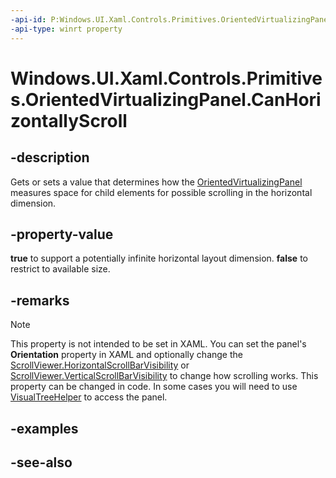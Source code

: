 ```yaml
---
-api-id: P:Windows.UI.Xaml.Controls.Primitives.OrientedVirtualizingPanel.CanHorizontallyScroll
-api-type: winrt property
---
```


<!-- Property syntax
public bool CanHorizontallyScroll { get;  set; }
-->

# Windows.UI.Xaml.Controls.Primitives.OrientedVirtualizingPanel.CanHorizontallyScroll

## -description
Gets or sets a value that determines how the [OrientedVirtualizingPanel](orientedvirtualizingpanel.md) measures space for child elements for possible scrolling in the horizontal dimension.



## -property-value
**true** to support a potentially infinite horizontal layout dimension. **false** to restrict to available size.

## -remarks
> [!NOTE]
> This property is not intended to be set in XAML. You can set the panel's **Orientation** property in XAML and optionally change the [ScrollViewer.HorizontalScrollBarVisibility](../windows.ui.xaml.controls/scrollviewer_horizontalscrollbarvisibility.md) or [ScrollViewer.VerticalScrollBarVisibility](../windows.ui.xaml.controls/scrollviewer_verticalscrollbarvisibility.md) to change how scrolling works. This property can be changed in code. In some cases you will need to use [VisualTreeHelper](../windows.ui.xaml.media/visualtreehelper.md) to access the panel.

## -examples

## -see-also
